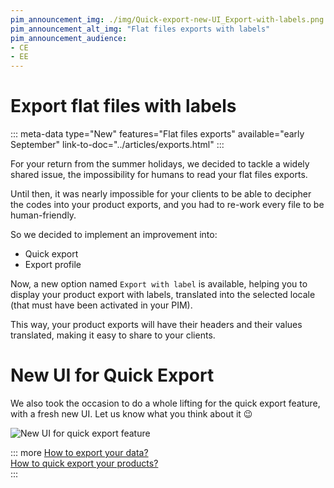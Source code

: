 ```yaml
---
pim_announcement_img: ./img/Quick-export-new-UI_Export-with-labels.png
pim_announcement_alt_img: "Flat files exports with labels"
pim_announcement_audience:
- CE
- EE
---
```


# Export flat files with labels
::: meta-data type="New" features="Flat files exports" available="early September" link-to-doc="../articles/exports.html"
:::

For your return from the summer holidays, we decided to tackle a widely shared issue, the impossibility for humans to read your flat files exports.

Until then, it was nearly impossible for your clients to be able to decipher the codes into your product exports, and you had to re-work every file to be human-friendly.

So we decided to implement an improvement into:
* Quick export
* Export profile

Now, a new option named `Export with label` is available, helping you to display your product export with labels, translated into the selected locale (that must have been activated in your PIM).

This way, your product exports will have their headers and their values translated, making it easy to share to your clients.
# New UI for Quick Export
We also took the occasion to do a whole lifting for the quick export feature, with a fresh new UI. Let us know what you think about it :wink:

![New UI for quick export feature](../img/Quick-export-new-UI_Export-with-labels.png)

::: more
[How to export your data?](../articles/exports.html)  
[How to quick export your products?](../articles/quick-export.html)   
:::
